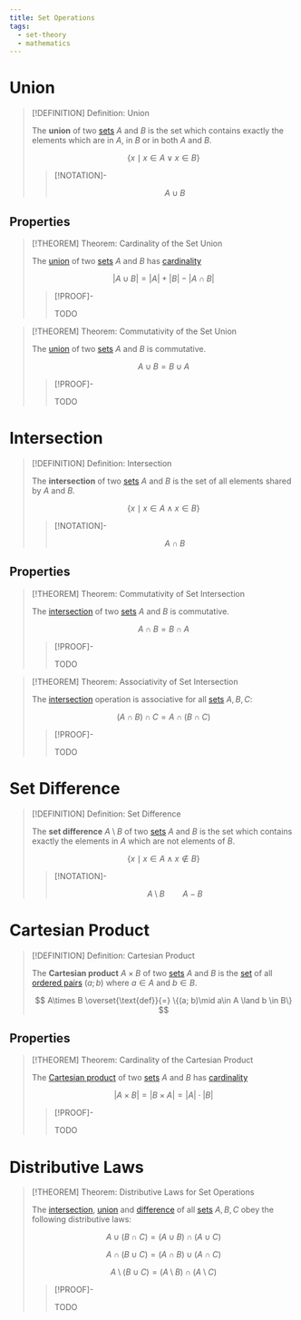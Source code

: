 ```yaml
---
title: Set Operations
tags:
  - set-theory
  - mathematics
---
```


# Union

>[!DEFINITION] Definition: Union
>
>The **union** of two [sets](Sets.md) $A$ and $B$ is the set which contains exactly the elements which are in $A$, in $B$ or in both $A$ and $B$.
>
>$$
>\{x \mid x\in A  \lor x\in B\}
>$$
>
>>[!NOTATION]-
>>
>>$$
>>A \cup B
>>$$
>>
>

## Properties

>[!THEOREM] Theorem: Cardinality of the Set Union
>
>The [union](Set%20Operations.md#union) of two [sets](Sets.md) $A$ and $B$ has [cardinality](Cardinality/index.md)
>
>$$
>|A\cup B| = |A|+|B|-|A \cap B|
>$$
>
>>[!PROOF]-
>>
>>TODO
>>
>

>[!THEOREM] Theorem: Commutativity of the Set Union
>
>The [union](Set%20Operations.md#union) of two [sets](Sets.md) $A$ and $B$ is commutative.
>
>$$
>A\cup B = B \cup A
>$$
>
>>[!PROOF]-
>>
>>TODO
>>
>

# Intersection

>[!DEFINITION] Definition: Intersection
>
>The **intersection** of two [sets](Sets.md) $A$ and $B$ is the set of all elements shared by $A$ and $B$.
>
>$$
>\{ x \mid x\in A \land x \in B\}
>$$
>
>>[!NOTATION]-
>>
>>$$
>>A \cap B
>>$$
>>
>

## Properties

>[!THEOREM] Theorem: Commutativity of Set Intersection
>
>The [intersection](Set%20Operations.md#intersection) of two [sets](Sets.md) $A$ and $B$ is commutative.
>
>$$
>A \cap B = B \cap A
>$$
>
>>[!PROOF]-
>>
>>TODO
>>
>

>[!THEOREM] Theorem: Associativity of Set Intersection
>
>The [intersection](Set%20Operations.md#intersection) operation is associative for all [sets](Sets.md) $A, B, C$:
>
>$$
>(A\cap B)\cap C = A\cap(B\cap C)
>$$
>
>>[!PROOF]-
>>
>>TODO
>>
>

# Set Difference

>[!DEFINITION] Definition: Set Difference
>
>The **set difference** $A \setminus B$ of two [sets](Sets.md) $A$ and $B$ is the set which contains exactly the elements in $A$ which are not elements of $B$.
>
>$$
>\{x \mid x \in A \land x \notin B\}
>$$
>
>>[!NOTATION]-
>>
>>$$
>>A \setminus B \qquad A - B
>>$$
>>
>

# Cartesian Product

>[!DEFINITION] Definition: Cartesian Product
>
>The **Cartesian product** $A \times B$ of two [sets](Sets.md) $A$ and $B$ is the [set](Sets.md) of all [ordered pairs](./Ordered%20Pairs.md) $(a;b)$ where $a \in A$ and $b \in B$.
>
>$$
>A\times B \overset{\text{def}}{=} \{(a; b)\mid a\in A \land b \in B\}
>$$
>

## Properties

>[!THEOREM] Theorem: Cardinality of the Cartesian Product
>
>The [Cartesian product](Set%20Operations.md#cartesian%20product) of two [sets](Sets.md) $A$ and $B$ has [cardinality](Cardinality/index.md)
>
>$$
>|A \times B| = |B \times A| = |A|\cdot |B|
>$$
>
>>[!PROOF]-
>>
>>TODO
>>
>

# Distributive Laws

>[!THEOREM] Theorem: Distributive Laws for Set Operations
>
>The [intersection](Set%20Operations.md#intersection), [union](Set%20Operations.md#union) and [difference](Set%20Operations.md#set%20difference) of all [sets](../index.md) $A,B,C$ obey the following distributive laws:
>
>$$
>A\cup (B\cap C) = (A\cup B) \cap (A\cup C)
>$$
>
>$$
>A\cap(B\cup C) = (A\cap B)\cup(A\cap C)
>$$
>
>$$
>A\setminus(B\cup C) = (A\setminus B)\cap (A\setminus C)
>$$
>
>>[!PROOF]-
>>
>>TODO
>>
>